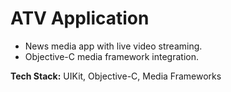 # ATV Application

- News media app with live video streaming.
- Objective-C media framework integration.

**Tech Stack:** UIKit, Objective-C, Media Frameworks
